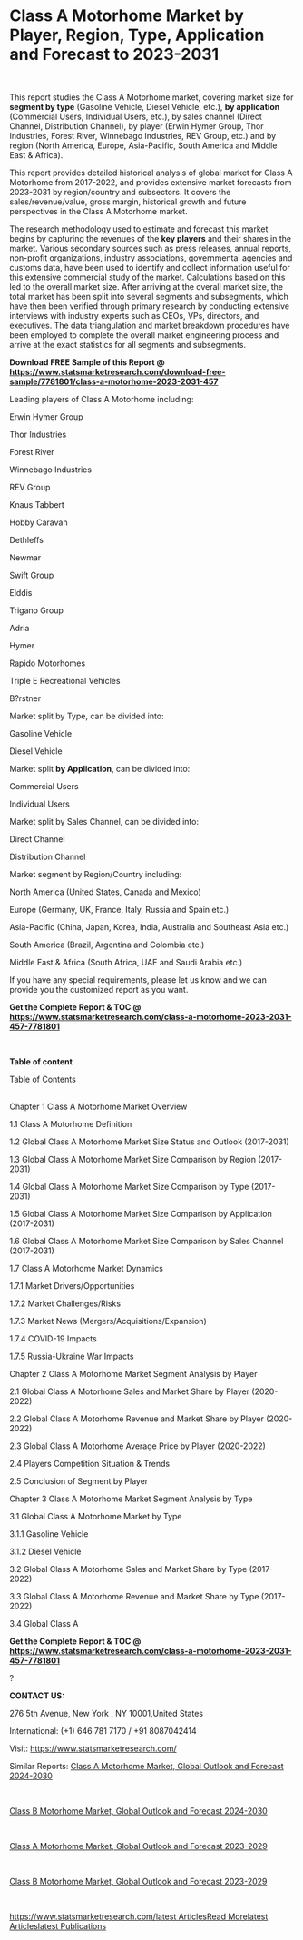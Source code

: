 <h1>Class A Motorhome Market by Player, Region, Type, Application and Forecast to 2023-2031</h1><br/><p>This report studies the Class A Motorhome market, covering market size for <strong>segment by type</strong> (Gasoline Vehicle, Diesel Vehicle, etc.), <strong>by application</strong> (Commercial Users, Individual Users, etc.), by sales channel (Direct Channel, Distribution Channel), by player (Erwin Hymer Group, Thor Industries, Forest River, Winnebago Industries, REV Group, etc.) and by region (North America, Europe, Asia-Pacific, South America and Middle East & Africa).</p>
 
 
 
 <p>This report provides detailed historical analysis of global market for Class A Motorhome from 2017-2022, and provides extensive market forecasts from 2023-2031 by region/country and subsectors. It covers the sales/revenue/value, gross margin, historical growth and future perspectives in the Class A Motorhome market.</p>
 
 
 
 <p>The research methodology used to estimate and forecast this market begins by capturing the revenues of the <strong>key players</strong> and their shares in the market. Various secondary sources such as press releases, annual reports, non-profit organizations, industry associations, governmental agencies and customs data, have been used to identify and collect information useful for this extensive commercial study of the market. Calculations based on this led to the overall market size. After arriving at the overall market size, the total market has been split into several segments and subsegments, which have then been verified through primary research by conducting extensive interviews with industry experts such as CEOs, VPs, directors, and executives. The data triangulation and market breakdown procedures have been employed to complete the overall market engineering process and arrive at the exact statistics for all segments and subsegments.</p>
 
 
 
 <p><strong>Download FREE Sample of this Report @ <a href="https://www.statsmarketresearch.com/download-free-sample/7781801/class-a-motorhome-2023-2031-457">https://www.statsmarketresearch.com/download-free-sample/7781801/class-a-motorhome-2023-2031-457</a></strong></p>
 
 
 
 <p>Leading players of Class A Motorhome including:</p>
 
 
 
 <p>Erwin Hymer Group</p>
 
 
 
 <p>Thor Industries</p>
 
 
 
 <p>Forest River</p>
 
 
 
 <p>Winnebago Industries</p>
 
 
 
 <p>REV Group</p>
 
 
 
 <p>Knaus Tabbert</p>
 
 
 
 <p>Hobby Caravan</p>
 
 
 
 <p>Dethleffs</p>
 
 
 
 <p>Newmar</p>
 
 
 
 <p>Swift Group</p>
 
 
 
 <p>Elddis</p>
 
 
 
 <p>Trigano Group</p>
 
 
 
 <p>Adria</p>
 
 
 
 <p>Hymer</p>
 
 
 
 <p>Rapido Motorhomes</p>
 
 
 
 <p>Triple E Recreational Vehicles</p>
 
 
 
 <p>B?rstner</p>
 
 
 
 <p>Market split by Type, can be divided into:</p>
 
 
 
 <p>Gasoline Vehicle</p>
 
 
 
 <p>Diesel Vehicle</p>
 
 
 
 <p>Market split <strong>by Application</strong>, can be divided into:</p>
 
 
 
 <p>Commercial Users</p>
 
 
 
 <p>Individual Users</p>
 
 
 
 <p>Market split by Sales Channel, can be divided into:</p>
 
 
 
 <p>Direct Channel</p>
 
 
 
 <p>Distribution Channel</p>
 
 
 
 <p>Market segment by Region/Country including:</p>
 
 
 
 <p>North America (United States, Canada and Mexico)</p>
 
 
 
 <p>Europe (Germany, UK, France, Italy, Russia and Spain etc.)</p>
 
 
 
 <p>Asia-Pacific (China, Japan, Korea, India, Australia and Southeast Asia etc.)</p>
 
 
 
 <p>South America (Brazil, Argentina and Colombia etc.)</p>
 
 
 
 <p>Middle East & Africa (South Africa, UAE and Saudi Arabia etc.)</p>
 
 
 
 <p>If you have any special requirements, please let us know and we can provide you the customized report as you want.</p>
 
 
 
 <div><b>Get the Complete Report & TOC @ <a href="https://www.statsmarketresearch.com/class-a-motorhome-2023-2031-457-7781801">https://www.statsmarketresearch.com/class-a-motorhome-2023-2031-457-7781801</a></b></div>
 
 
 
 <p><br />
 
 <b>Table of content</b></p>
 
 
 
 <p>Table of Contents<br />
 
 <br />
 
 Chapter 1 Class A Motorhome Market Overview<br />
 
 1.1 Class A Motorhome Definition<br />
 
 1.2 Global Class A Motorhome Market Size Status and Outlook (2017-2031)<br />
 
 1.3 Global Class A Motorhome Market Size Comparison by Region (2017-2031)<br />
 
 1.4 Global Class A Motorhome Market Size Comparison by Type (2017-2031)<br />
 
 1.5 Global Class A Motorhome Market Size Comparison by Application (2017-2031)<br />
 
 1.6 Global Class A Motorhome Market Size Comparison by Sales Channel (2017-2031)<br />
 
 1.7 Class A Motorhome Market Dynamics<br />
 
 1.7.1 Market Drivers/Opportunities<br />
 
 1.7.2 Market Challenges/Risks<br />
 
 1.7.3 Market News (Mergers/Acquisitions/Expansion)<br />
 
 1.7.4 COVID-19 Impacts<br />
 
 1.7.5 Russia-Ukraine War Impacts<br />
 
 Chapter 2 Class A Motorhome Market Segment Analysis by Player<br />
 
 2.1 Global Class A Motorhome Sales and Market Share by Player (2020-2022)<br />
 
 2.2 Global Class A Motorhome Revenue and Market Share by Player (2020-2022)<br />
 
 2.3 Global Class A Motorhome Average Price by Player (2020-2022)<br />
 
 2.4 Players Competition Situation & Trends<br />
 
 2.5 Conclusion of Segment by Player<br />
 
 Chapter 3 Class A Motorhome Market Segment Analysis by Type<br />
 
 3.1 Global Class A Motorhome Market by Type<br />
 
 3.1.1 Gasoline Vehicle<br />
 
 3.1.2 Diesel Vehicle<br />
 
 3.2 Global Class A Motorhome Sales and Market Share by Type (2017-2022)<br />
 
 3.3 Global Class A Motorhome Revenue and Market Share by Type (2017-2022)<br />
 
 3.4 Global Class A</p>
 
 
 
 <div><b>Get the Complete Report & TOC @ <a href="https://www.statsmarketresearch.com/class-a-motorhome-2023-2031-457-7781801">https://www.statsmarketresearch.com/class-a-motorhome-2023-2031-457-7781801</a></b></div>
 
 
 
 <p>? </p>
 
 
 
 <p><b>CONTACT US:</b><br />
 
 276 5th Avenue, New York , NY 10001,United States<br />
 
 International: (+1) 646 781 7170 / +91 8087042414<br />
 
 Visit: <a href="https://www.statsmarketresearch.com/">https://www.statsmarketresearch.com/</a><br />
 
 Similar Reports: <a href="https://www.statsmarketresearch.com/class-a-motorhome-2023-2031-457-7781801">Class A Motorhome Market, Global Outlook and Forecast 2024-2030</a><br />
 
 <br />
 
 <a href="https://www.statsmarketresearch.com/class-a-motorhome-2023-2031-457-7781801">Class B Motorhome Market, Global Outlook and Forecast 2024-2030</a><br />
 
 <br />
 
 <a href="https://www.statsmarketresearch.com/class-a-motorhome-2023-2031-457-7781801">Class A Motorhome Market, Global Outlook and Forecast 2023-2029</a><br />
 
 <br />
 
 <a href="https://www.statsmarketresearch.com/class-a-motorhome-2023-2031-457-7781801">Class B Motorhome Market, Global Outlook and Forecast 2023-2029</a><br />
 
 <br />
 
 <a href="https://gyeongbokgung.com">https://www.statsmarketresearch.com/</a><a href="https://hallyeomaritime.com">latest Articles</a><a href="https://jingwansa.com">Read More</a><a href="https://nguoiviet.jp/">latest Articles</a><a href="https://www.intelmarketresearch.com/">latest Publications</a></p>